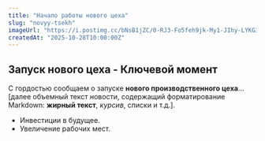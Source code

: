 ```yaml
---
title: "Начало работы нового цеха"
slug: "novyy-tsekh"
imageUrl: "https://i.postimg.cc/bNsB1jZC/0-RJ3-Fo5feh9jk-My1-JIhy-LYKG3-Nj-Gh0-I9-Bnl-KTGu-FPwi-ZVn1-Vl2w1p22-SDq-Nzz-C4bj-R55c-Irtudug-Nu-Fr-Diy-d-TH.jpg"
createdAt: "2025-10-28T10:00:00Z"
---
```


## Запуск нового цеха - Ключевой момент

С гордостью сообщаем о запуске **нового производственного цеха**... [далее объемный текст новости, содержащий форматирование Markdown: **жирный текст**, *курсив*, списки и т.д.].

* Инвестиции в будущее.
* Увеличение рабочих мест.